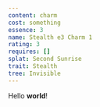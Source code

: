```yaml
---
content: charm
cost: something
essence: 3
name: Stealth e3 Charm 1
rating: 3
requires: []
splat: Second Sunrise
trait: Stealth
tree: Invisible
---
```


Hello **world**!
